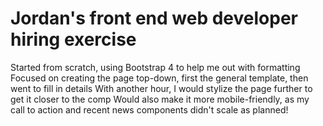 # Jordan's front end web developer hiring exercise
Started from scratch, using Bootstrap 4 to help me out with formatting
Focused on creating the page top-down, first the general template, then went to fill in details
With another hour, I would stylize the page further to get it closer to the comp
Would also make it more mobile-friendly, as my call to action and recent news components didn't scale as planned!